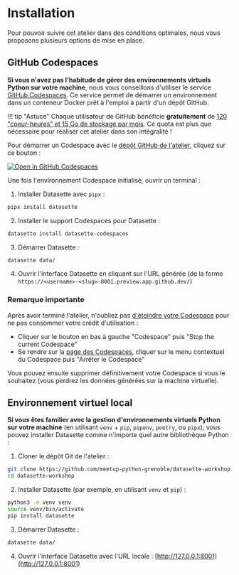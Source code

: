 # Installation

Pour pouvoir suivre cet atelier dans des conditions optimales, nous vous proposons plusieurs options de mise en place.

## GitHub Codespaces

**Si vous n'avez pas l'habitude de gérer des environnements virtuels Python sur votre machine**, nous vous conseillons d'utiliser le service [GitHub Codespaces](https://docs.github.com/fr/codespaces). Ce service permet de démarrer un environnement dans un conteneur Docker prêt à l'emploi à partir d'un dépôt GitHub.

!!! tip "Astuce"
    Chaque utilisateur de GitHub bénéficie **gratuitement** de [120 "coeur-heures" et 15 Go de stockage par mois](https://docs.github.com/en/billing/managing-billing-for-github-codespaces/about-billing-for-github-codespaces#monthly-included-storage-and-core-hours-for-personal-accounts).
    Ce quota est plus que nécessaire pour réaliser cet atelier dans son intégralité !

Pour démarrer un Codespace avec le [dépôt GitHub de l'atelier](https://github.com/meetup-python-grenoble/datasette-workshop), cliquez sur ce bouton :

[![Open in GitHub Codespaces](https://github.com/codespaces/badge.svg)](https://codespaces.new/meetup-python-grenoble/datasette-workshop?quickstart=1)

Une fois l'environnement Codespace initialisé, ouvrir un terminal :

1. Installer Datasette avec `pipx` :
```bash
pipx install datasette
```

2. Installer le support Codespaces pour Datasette :
```bash
datasette install datasette-codespaces
```

3. Démarrer Datasette :
```bash
datasette data/
```

4. Ouvrir l'interface Datasette en cliquant sur l'URL générée (de la forme `https://<username>-<slug>-8001.preview.app.github.dev/`)

### Remarque importante

Après avoir terminé l'atelier, n'oubliez pas [d'éteindre votre Codespace](https://docs.github.com/fr/codespaces/developing-in-codespaces/stopping-and-starting-a-codespace) pour ne pas consommer votre crédit d'utilisation :

- Cliquer sur le bouton en bas à gauche "Codespace" puis "Stop the current Codespace"
- Se rendre sur la [page des Codespaces](https://github.com/codespaces), cliquer sur le menu contextuel du Codespace puis "Arrêter le Codespace"

Vous pouvez ensuite supprimer définitivement votre Codespace si vous le souhaitez (vous perdrez les données générées sur la machine virtuelle).

## Environnement virtuel local

**Si vous êtes familier avec la gestion d'environnements virtuels Python sur votre machine** (en utilisant `venv` + `pip`, `pipenv`, `poetry`, ou `pipx`), vous pouvez installer Datasette comme n'importe quel autre bibliothèque Python :

1. Cloner le dépôt Git de l'atelier :
```bash
git clone https://github.com/meetup-python-grenoble/datasette-workshop.git
cd datasette-workshop
```

2. Installer Datasette (par exemple, en utilisant `venv` et `pip`) :
```bash
python3 -m venv venv
source venv/bin/activate
pip install datasette
```

3. Démarrer Datasette :
```bash
datasette data/
```

4. Ouvrir l'interface Datasette avec l'URL locale : [http://127.0.0.1:8001](http://127.0.0.1:8001)
